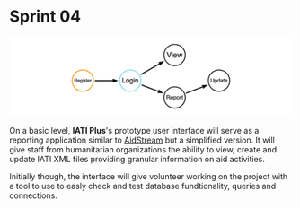 # Sprint 04

![UI Functions](https://github.com/Humanitarian-AI/IATIPlus/blob/main/Media/UI_Functions.png)

On a basic level, **IATI Plus**'s prototype user interface will serve as a reporting application similar to [AidStream](https://aidstream.org/) but a simplified version. It will give staff from humanitarian organizations the ability to view, create and update IATI XML files providing granular information on aid activities.

Initially though, the interface will give volunteer working on the project with a tool to use to easly check and test database fundtionality, queries and connections.
